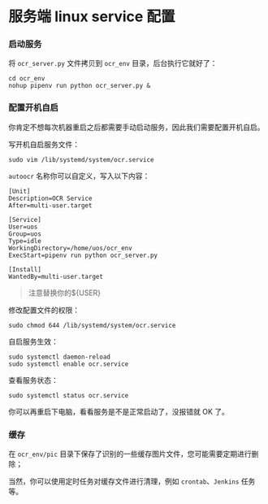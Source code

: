 # 服务端 linux service 配置

### 启动服务

将 `ocr_server.py` 文件拷贝到 `ocr_env` 目录，后台执行它就好了：

```
cd ocr_env
nohup pipenv run python ocr_server.py &
```

### 配置开机自启

你肯定不想每次机器重启之后都需要手动启动服务，因此我们需要配置开机自启。

写开机自启服务文件：

```
sudo vim /lib/systemd/system/ocr.service
```

`autoocr` 名称你可以自定义，写入以下内容：

```
[Unit]
Description=OCR Service
After=multi-user.target

[Service]
User=uos
Group=uos
Type=idle
WorkingDirectory=/home/uos/ocr_env
ExecStart=pipenv run python ocr_server.py

[Install]
WantedBy=multi-user.target
```

> 注意替换你的${USER}

修改配置文件的权限：

```
sudo chmod 644 /lib/systemd/system/ocr.service
```

自启服务生效：

```
sudo systemctl daemon-reload
sudo systemctl enable ocr.service
```

查看服务状态：

```
sudo systemctl status ocr.service
```

你可以再重启下电脑，看看服务是不是正常启动了，没报错就 OK 了。

### 缓存

在 `ocr_env/pic` 目录下保存了识别的一些缓存图片文件，您可能需要定期进行删除；

当然，你可以使用定时任务对缓存文件进行清理，例如 `crontab`、`Jenkins` 任务等。